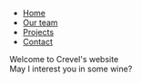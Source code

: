 
<body>
<nav>
      <ul>
        <li><a href="Website.html">Home</a></li>
        <li><a href="#">Our team</a></li>
        <li><a href="#">Projects</a></li>
        <li><a href="#">Contact</a></li>
      </ul>
     </nav>
<p>Welcome to Crevel's website<br>May I interest you in some wine?</p>
</body>
</html>
